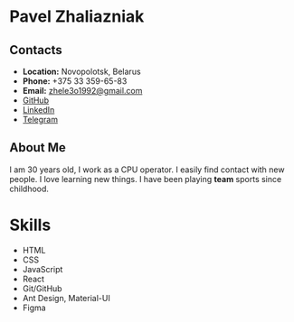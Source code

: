 # Pavel Zhaliazniak

## Contacts

- **Location:** Novopolotsk, Belarus
- **Phone:** +375 33 359-65-83
- **Email:** zhele3o1992@gmail.com
- [GitHub](https://github.com/pavelzhelezniak)
- [LinkedIn](https://www.linkedin.com/in/павел-железняк-84aa5a228)
- [Telegram](https://t.me/pavel_zhelezniak)

## **About Me**

I am 30 years old, I work as a CPU operator. I easily find contact with new people. I love learning new things. I have been playing **team** sports since childhood.

# Skills

- HTML
- CSS
- JavaScript
- React
- Git/GitHub
- Ant Design, Material-UI
- Figma
